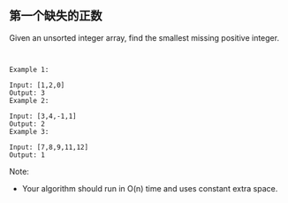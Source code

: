 ## 第一个缺失的正数

Given an unsorted integer array, find the smallest missing positive integer.

```


Example 1:

Input: [1,2,0]
Output: 3
Example 2:

Input: [3,4,-1,1]
Output: 2
Example 3:

Input: [7,8,9,11,12]
Output: 1

```

Note:
- Your algorithm should run in O(n) time and uses constant extra space.


